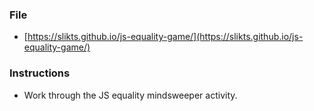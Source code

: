 ### File

* [https://slikts.github.io/js-equality-game/](https://slikts.github.io/js-equality-game/)

### Instructions

* Work through the JS equality mindsweeper activity.
